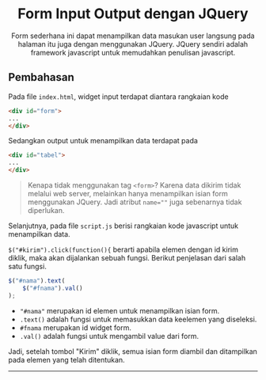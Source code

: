 <h1 align="center">Form Input Output dengan JQuery</h1>

<p align="center">Form sederhana ini dapat menampilkan data masukan user langsung pada halaman itu juga dengan menggunakan JQuery. JQuery sendiri adalah framework javascript untuk memudahkan penulisan javascript.</p>

## Pembahasan

Pada file `index.html`, widget input terdapat diantara rangkaian kode
```html
<div id="form">
...
</div>
```
Sedangkan output untuk menampilkan data terdapat pada
```html
<div id="tabel">
...
</div>
```

> Kenapa tidak menggunakan tag `<form>`? Karena data dikirim tidak melalui web server, melainkan hanya menampilkan isian form menggunakan JQuery. Jadi atribut `name=""` juga sebenarnya tidak diperlukan.

Selanjutnya, pada file `script.js` berisi rangkaian kode javascript untuk menampilkan data.

`$("#kirim").click(function(){` berarti apabila elemen dengan id kirim diklik, maka akan dijalankan sebuah fungsi. Berikut penjelasan dari salah satu fungsi.

```javascript
$("#nama").text(
	$("#fnama").val()
);
```
- `"#nama"` merupakan id elemen untuk menampilkan isian form.
- `.text()` adalah fungsi untuk memasukkan data keelemen yang diseleksi.
- `#fnama` merupakan id widget form.
- `.val()` adalah fungsi untuk mengambil value dari form.

Jadi, setelah tombol "Kirim" diklik, semua isian form diambil dan ditampilkan pada elemen yang telah ditentukan.
***
